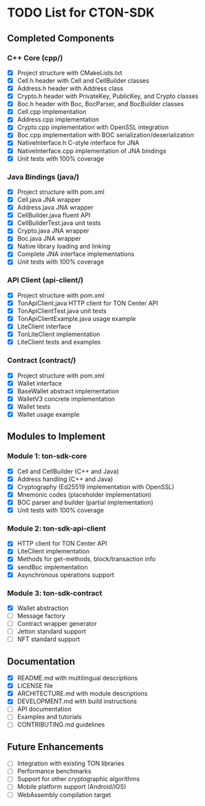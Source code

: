 # TODO List for CTON-SDK

## Completed Components

### C++ Core (cpp/)
- [x] Project structure with CMakeLists.txt
- [x] Cell.h header with Cell and CellBuilder classes
- [x] Address.h header with Address class
- [x] Crypto.h header with PrivateKey, PublicKey, and Crypto classes
- [x] Boc.h header with Boc, BocParser, and BocBuilder classes
- [x] Cell.cpp implementation
- [x] Address.cpp implementation
- [x] Crypto.cpp implementation with OpenSSL integration
- [x] Boc.cpp implementation with BOC serialization/deserialization
- [x] NativeInterface.h C-style interface for JNA
- [x] NativeInterface.cpp implementation of JNA bindings
- [x] Unit tests with 100% coverage

### Java Bindings (java/)
- [x] Project structure with pom.xml
- [x] Cell.java JNA wrapper
- [x] Address.java JNA wrapper
- [x] CellBuilder.java fluent API
- [x] CellBuilderTest.java unit tests
- [x] Crypto.java JNA wrapper
- [x] Boc.java JNA wrapper
- [x] Native library loading and linking
- [x] Complete JNA interface implementations
- [x] Unit tests with 100% coverage

### API Client (api-client/)
- [x] Project structure with pom.xml
- [x] TonApiClient.java HTTP client for TON Center API
- [x] TonApiClientTest.java unit tests
- [x] TonApiClientExample.java usage example
- [x] LiteClient interface
- [x] TonLiteClient implementation
- [x] LiteClient tests and examples

### Contract (contract/)
- [x] Project structure with pom.xml
- [x] Wallet interface
- [x] BaseWallet abstract implementation
- [x] WalletV3 concrete implementation
- [x] Wallet tests
- [x] Wallet usage example

## Modules to Implement

### Module 1: ton-sdk-core
- [x] Cell and CellBuilder (C++ and Java)
- [x] Address handling (C++ and Java)
- [x] Cryptography (Ed25519 implementation with OpenSSL)
- [x] Mnemonic codes (placeholder implementation)
- [x] BOC parser and builder (partial implementation)
- [x] Unit tests with 100% coverage

### Module 2: ton-sdk-api-client
- [x] HTTP client for TON Center API
- [x] LiteClient implementation
- [x] Methods for get-methods, block/transaction info
- [x] sendBoc implementation
- [x] Asynchronous operations support

### Module 3: ton-sdk-contract
- [x] Wallet abstraction
- [ ] Message factory
- [ ] Contract wrapper generator
- [ ] Jetton standard support
- [ ] NFT standard support

## Documentation
- [x] README.md with multilingual descriptions
- [x] LICENSE file
- [x] ARCHITECTURE.md with module descriptions
- [x] DEVELOPMENT.md with build instructions
- [ ] API documentation
- [ ] Examples and tutorials
- [ ] CONTRIBUTING.md guidelines

## Future Enhancements
- [ ] Integration with existing TON libraries
- [ ] Performance benchmarks
- [ ] Support for other cryptographic algorithms
- [ ] Mobile platform support (Android/iOS)
- [ ] WebAssembly compilation target